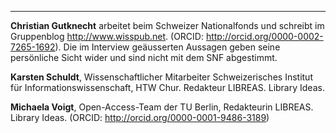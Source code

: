 ---
**Christian Gutknecht** arbeitet beim Schweizer Nationalfonds und schreibt im Gruppenblog <http://www.wisspub.net>. (ORCID: <http://orcid.org/0000-0002-7265-1692>). Die im Interview geäusserten Aussagen geben seine persönliche Sicht wider und sind nicht mit dem SNF abgestimmt.

**Karsten Schuldt**, Wissenschaftlicher Mitarbeiter Schweizerisches Institut für Informationswissenschaft, HTW Chur. Redakteur LIBREAS. Library Ideas. 

**Michaela Voigt**, Open-Access-Team der TU Berlin, Redakteurin LIBREAS. Library Ideas. (ORCID: <http://orcid.org/0000-0001-9486-3189>)
